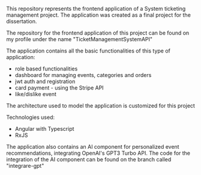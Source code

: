 This repository represents the frontend application of a System ticketing management project.
The application was created as a final project for the dissertation.

The repository for the frontend application of this project can be found on my profile under the name "TicketManagementSystemAPI"

The application contains all the basic functionalities of this type of application:
- role based functionalities
- dashboard for managing events, categories and orders
- jwt auth and registration
- card payment - using the Stripe API
- like/dislike event

The architecture used to model the application is customized for this project

Technologies used:
- Angular with Typescript
- RxJS

The application also contains an AI component for personalized event recommendations, integrating OpenAI's GPT3 Turbo API.
The code for the integration of the AI ​​component can be found on the branch called "integrare-gpt"
